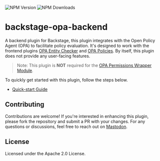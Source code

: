 ![NPM Version](https://img.shields.io/npm/v/%40parsifal-m%2Fplugin-opa-backend?logo=npm) ![NPM Downloads](https://img.shields.io/npm/dw/%40parsifal-m%2Fplugin-opa-backend)

# backstage-opa-backend

A backend plugin for Backstage, this plugin integrates with the Open Policy Agent (OPA) to facilitate policy evaluation. It's designed to work with the frontend plugins [OPA Entity Checker](../opa-entity-checker/introduction.md) and [OPA Policies](../opa-policies/introduction.md). By itself, this plugin does not provide any user-facing features.

> Note: This plugin is **NOT** required for the [OPA Permissions Wrapper Module](../opa-permissions-wrapper-module/introduction.md).

To quickly get started with this plugin, follow the steps below.

- [Quick-start Guide](./quick-start.md)

## Contributing

Contributions are welcome! If you're interested in enhancing this plugin, please fork the repository and submit a PR with your changes. For any questions or discussions, feel free to reach out on [Mastodon](https://hachyderm.io/@parcifal).

## License

Licensed under the Apache 2.0 License.
